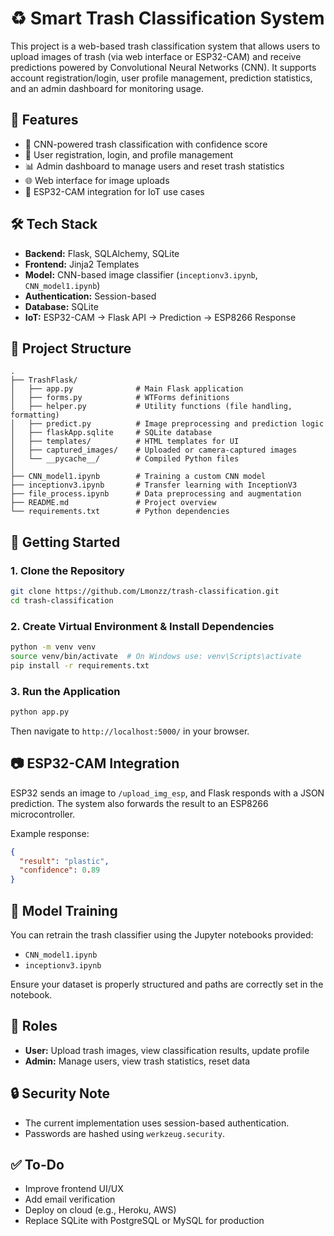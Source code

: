 
# ♻️ Smart Trash Classification System

This project is a web-based trash classification system that allows users to upload images of trash (via web interface or ESP32-CAM) and receive predictions powered by Convolutional Neural Networks (CNN). It supports account registration/login, user profile management, prediction statistics, and an admin dashboard for monitoring usage.

## 📌 Features

- 🧠 CNN-powered trash classification with confidence score
- 🧾 User registration, login, and profile management
- 📊 Admin dashboard to manage users and reset trash statistics
- 🌐 Web interface for image uploads
- 📡 ESP32-CAM integration for IoT use cases

## 🛠️ Tech Stack

- **Backend:** Flask, SQLAlchemy, SQLite
- **Frontend:** Jinja2 Templates
- **Model:** CNN-based image classifier (`inceptionv3.ipynb`, `CNN_model1.ipynb`)
- **Authentication:** Session-based
- **Database:** SQLite
- **IoT:** ESP32-CAM → Flask API → Prediction → ESP8266 Response

## 📂 Project Structure

```
.
├── TrashFlask/
│   ├── app.py              # Main Flask application
│   ├── forms.py            # WTForms definitions
│   ├── helper.py           # Utility functions (file handling, formatting)
│   ├── predict.py          # Image preprocessing and prediction logic
│   ├── flaskApp.sqlite     # SQLite database
│   ├── templates/          # HTML templates for UI
│   ├── captured_images/    # Uploaded or camera-captured images
│   └── __pycache__/        # Compiled Python files
│
├── CNN_model1.ipynb        # Training a custom CNN model
├── inceptionv3.ipynb       # Transfer learning with InceptionV3
├── file_process.ipynb      # Data preprocessing and augmentation
├── README.md               # Project overview
└── requirements.txt        # Python dependencies
```

## 🚀 Getting Started

### 1. Clone the Repository

```bash
git clone https://github.com/Lmonzz/trash-classification.git
cd trash-classification
```

### 2. Create Virtual Environment & Install Dependencies

```bash
python -m venv venv
source venv/bin/activate  # On Windows use: venv\Scripts\activate
pip install -r requirements.txt
```

### 3. Run the Application

```bash
python app.py
```

Then navigate to `http://localhost:5000/` in your browser.

## 📷 ESP32-CAM Integration

ESP32 sends an image to `/upload_img_esp`, and Flask responds with a JSON prediction. The system also forwards the result to an ESP8266 microcontroller.

Example response:
```json
{
  "result": "plastic",
  "confidence": 0.89
}
```

## 🧪 Model Training

You can retrain the trash classifier using the Jupyter notebooks provided:

- `CNN_model1.ipynb`
- `inceptionv3.ipynb`

Ensure your dataset is properly structured and paths are correctly set in the notebook.

## 👤 Roles

- **User:** Upload trash images, view classification results, update profile
- **Admin:** Manage users, view trash statistics, reset data

## 🔒 Security Note

- The current implementation uses session-based authentication.
- Passwords are hashed using `werkzeug.security`.

## ✅ To-Do

- Improve frontend UI/UX
- Add email verification
- Deploy on cloud (e.g., Heroku, AWS)
- Replace SQLite with PostgreSQL or MySQL for production

